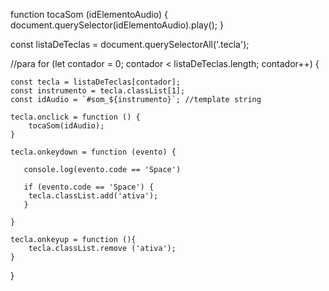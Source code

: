 function tocaSom (idElementoAudio) {
    document.querySelector(idElementoAudio).play();
}

const listaDeTeclas = document.querySelectorAll('.tecla');

//para
for (let contador = 0; contador < listaDeTeclas.length; contador++) {

    const tecla = listaDeTeclas[contador];
    const instrumento = tecla.classList[1];
    const idAudio = `#som_${instrumento}`; //template string

    tecla.onclick = function () {
        tocaSom(idAudio);
    }

    tecla.onkeydown = function (evento) {

       console.log(evento.code == 'Space')

       if (evento.code == 'Space') {
        tecla.classList.add('ativa');
       }

    }

    tecla.onkeyup = function (){
        tecla.classList.remove ('ativa');
    }

}

